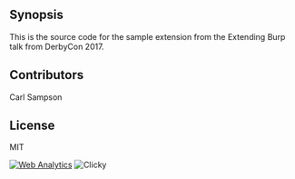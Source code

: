 ## Synopsis

This is the source code for the sample extension from the Extending Burp talk from DerbyCon 2017.

## Contributors

Carl Sampson

## License

MIT

[![Web Analytics](https://static.getclicky.com/media/links/badge.gif)](http://clicky.com/100632801) 
![Clicky](https://in.getclicky.com/100632801ns.gif)
